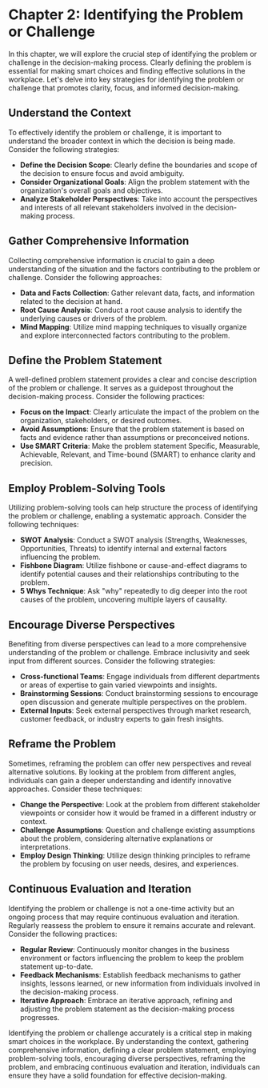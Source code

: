 Chapter 2: Identifying the Problem or Challenge
===============================================

In this chapter, we will explore the crucial step of identifying the problem or challenge in the decision-making process. Clearly defining the problem is essential for making smart choices and finding effective solutions in the workplace. Let's delve into key strategies for identifying the problem or challenge that promotes clarity, focus, and informed decision-making.

Understand the Context
----------------------

To effectively identify the problem or challenge, it is important to understand the broader context in which the decision is being made. Consider the following strategies:

* **Define the Decision Scope**: Clearly define the boundaries and scope of the decision to ensure focus and avoid ambiguity.
* **Consider Organizational Goals**: Align the problem statement with the organization's overall goals and objectives.
* **Analyze Stakeholder Perspectives**: Take into account the perspectives and interests of all relevant stakeholders involved in the decision-making process.

Gather Comprehensive Information
--------------------------------

Collecting comprehensive information is crucial to gain a deep understanding of the situation and the factors contributing to the problem or challenge. Consider the following approaches:

* **Data and Facts Collection**: Gather relevant data, facts, and information related to the decision at hand.
* **Root Cause Analysis**: Conduct a root cause analysis to identify the underlying causes or drivers of the problem.
* **Mind Mapping**: Utilize mind mapping techniques to visually organize and explore interconnected factors contributing to the problem.

Define the Problem Statement
----------------------------

A well-defined problem statement provides a clear and concise description of the problem or challenge. It serves as a guidepost throughout the decision-making process. Consider the following practices:

* **Focus on the Impact**: Clearly articulate the impact of the problem on the organization, stakeholders, or desired outcomes.
* **Avoid Assumptions**: Ensure that the problem statement is based on facts and evidence rather than assumptions or preconceived notions.
* **Use SMART Criteria**: Make the problem statement Specific, Measurable, Achievable, Relevant, and Time-bound (SMART) to enhance clarity and precision.

Employ Problem-Solving Tools
----------------------------

Utilizing problem-solving tools can help structure the process of identifying the problem or challenge, enabling a systematic approach. Consider the following techniques:

* **SWOT Analysis**: Conduct a SWOT analysis (Strengths, Weaknesses, Opportunities, Threats) to identify internal and external factors influencing the problem.
* **Fishbone Diagram**: Utilize fishbone or cause-and-effect diagrams to identify potential causes and their relationships contributing to the problem.
* **5 Whys Technique**: Ask "why" repeatedly to dig deeper into the root causes of the problem, uncovering multiple layers of causality.

Encourage Diverse Perspectives
------------------------------

Benefiting from diverse perspectives can lead to a more comprehensive understanding of the problem or challenge. Embrace inclusivity and seek input from different sources. Consider the following strategies:

* **Cross-functional Teams**: Engage individuals from different departments or areas of expertise to gain varied viewpoints and insights.
* **Brainstorming Sessions**: Conduct brainstorming sessions to encourage open discussion and generate multiple perspectives on the problem.
* **External Inputs**: Seek external perspectives through market research, customer feedback, or industry experts to gain fresh insights.

Reframe the Problem
-------------------

Sometimes, reframing the problem can offer new perspectives and reveal alternative solutions. By looking at the problem from different angles, individuals can gain a deeper understanding and identify innovative approaches. Consider these techniques:

* **Change the Perspective**: Look at the problem from different stakeholder viewpoints or consider how it would be framed in a different industry or context.
* **Challenge Assumptions**: Question and challenge existing assumptions about the problem, considering alternative explanations or interpretations.
* **Employ Design Thinking**: Utilize design thinking principles to reframe the problem by focusing on user needs, desires, and experiences.

Continuous Evaluation and Iteration
-----------------------------------

Identifying the problem or challenge is not a one-time activity but an ongoing process that may require continuous evaluation and iteration. Regularly reassess the problem to ensure it remains accurate and relevant. Consider the following practices:

* **Regular Review**: Continuously monitor changes in the business environment or factors influencing the problem to keep the problem statement up-to-date.
* **Feedback Mechanisms**: Establish feedback mechanisms to gather insights, lessons learned, or new information from individuals involved in the decision-making process.
* **Iterative Approach**: Embrace an iterative approach, refining and adjusting the problem statement as the decision-making process progresses.

Identifying the problem or challenge accurately is a critical step in making smart choices in the workplace. By understanding the context, gathering comprehensive information, defining a clear problem statement, employing problem-solving tools, encouraging diverse perspectives, reframing the problem, and embracing continuous evaluation and iteration, individuals can ensure they have a solid foundation for effective decision-making.
